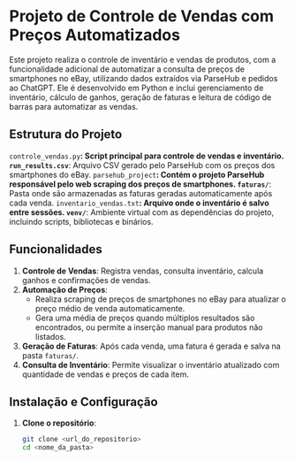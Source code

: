# Projeto de Controle de Vendas com Preços Automatizados

Este projeto realiza o controle de inventário e vendas de produtos, com a funcionalidade adicional de automatizar a consulta de preços de smartphones no eBay, utilizando dados extraídos via ParseHub e pedidos ao ChatGPT. Ele é desenvolvido em Python e inclui gerenciamento de inventário, cálculo de ganhos, geração de faturas e leitura de código de barras para automatizar as vendas.

## Estrutura do Projeto

`controle_vendas.py`**: Script principal para controle de vendas e inventário.
`run_results.csv`**: Arquivo CSV gerado pelo ParseHub com os preços dos smartphones do eBay.
`parsehub_project`**: Contém o projeto ParseHub responsável pelo web scraping dos preços de smartphones.
`faturas/`**: Pasta onde são armazenadas as faturas geradas automaticamente após cada venda.
`inventario_vendas.txt`**: Arquivo onde o inventário é salvo entre sessões.
`venv/`**: Ambiente virtual com as dependências do projeto, incluindo scripts, bibliotecas e binários.

## Funcionalidades

1. **Controle de Vendas**: Registra vendas, consulta inventário, calcula ganhos e confirmações de vendas.
2. **Automação de Preços**: 
   - Realiza scraping de preços de smartphones no eBay para atualizar o preço médio de venda automaticamente.
   - Gera uma média de preços quando múltiplos resultados são encontrados, ou permite a inserção manual para produtos não listados.
3. **Geração de Faturas**: Após cada venda, uma fatura é gerada e salva na pasta `faturas/`.
4. **Consulta de Inventário**: Permite visualizar o inventário atualizado com quantidade de vendas e preços de cada item.

## Instalação e Configuração

1. **Clone o repositório**:
   ```bash
   git clone <url_do_repositorio>
   cd <nome_da_pasta>
